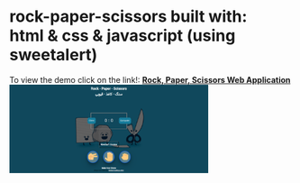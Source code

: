 # rock-paper-scissors built with: <br> html & css & javascript (using sweetalert)
To view the demo click on the link!: **[Rock, Paper, Scissors Web Application](https://mohmeri73.github.io/rock-paper-scissors/)**
<img src="https://github.com/MohMeri73/rock-paper-scissors/blob/main/assets/screenshot-rock paper scissors.png" width="70%" />

